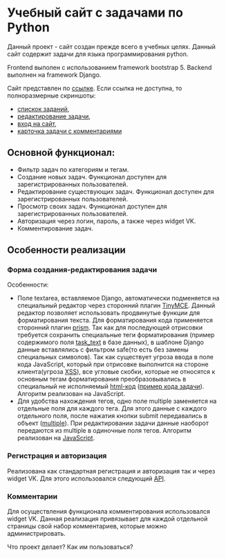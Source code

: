 # Учебный сайт с задачами по Python

Данный проект - сайт создан прежде всего в учебных целях. Данный сайт содержит задачи для языка программирования python.

Frontend выполен с использованием framework bootstrap 5. 
Backend выполнен на framework Django.

Сайт представлен по [ссылке](http://jureti.ru/).
Если ссылка не доступна, то полноразмерные скриншоты:
- [спискок заданий](/screenshots/1.png), 
- [редактирование задачи](/screenshots/2.png), 
- [вход на сайт](/screenshots/3.png), 
- [карточка задачи с комментариями](/screenshots/4.png)

## Основной функционал:
- Фильтр задач по категориям и тегам.
- Создание новых задач. Функционал доступен для зарегистрированных пользователей.
- Редактирование существующих задач. Функционал доступен для зарегистрированных пользователей.
- Просмотр своих задач. Функционал доступен для зарегистрированных пользователей.
- Авторизация через логин, пароль, а также через widget VK.
- Комментирование задач.


## Особенности реализации
### Форма создания-редактирования задачи
Особенности:
- Поле textarea, вставляемое Django, автоматически подменяется на специальный редактор через сторонний плагин [TinyMCE](https://www.tiny.cloud/).
Данный редактор позволяет использовать продвинутые функции для форматирования текста. Для форматирования кода применяется сторонний плагин [prism](https://prismjs.com/).
Так как для последующей отрисовки требуется сохранить специальные теги форматирования (пример содержимого поля [task_text](/screenshots/6.png) в базе данных), в шаблоне Django данные вставлялись с фильтром safe(то есть без замены специальных символов). Так как существует угроза ввода в поле кода JavaScript, который при отрисовке выполнится на стороне клиента(угроза [XSS](https://en.wikipedia.org/wiki/Cross-site_scripting)), все угловые скобки, которые не относятся к основным тегам форматирования преобразовывались в специальный не исполняемый [html-код](https://dev.w3.org/html5/html-author/charref) ([пример кода задачи](/screenshots/7.png)). Алгоритм реализован на JavaScript.
- Для удобства нахождения тегов, одно поле multiple заменяется на отдельные поля для каждого тега. Для этого данные с каждого отдельного поля, после нажатия кнопки submit передавались в объект ([multiple](/screenshots/5.png)). При редактировании задачи данные наоборот передаются из multiple в одиночные поля тегов. Алгоритм реализован на [JavaScript](python_exercise/static/python_exercise/js/create-update-exercise.js).

### Регистрация и авторизация
Реализована как стандартная регистрация и авторизация так и через widget VK. Для этого использовался следующий [API](https://dev.vk.com/widgets/auth).

### Комментарии
Для осуществления функционала комментирования использовался widget VK. Данная реализация привязывает для каждой отдельной страницы свой набор комментариев, которые можно администрировать. 


Что проект делает?
Как им пользоваться?
